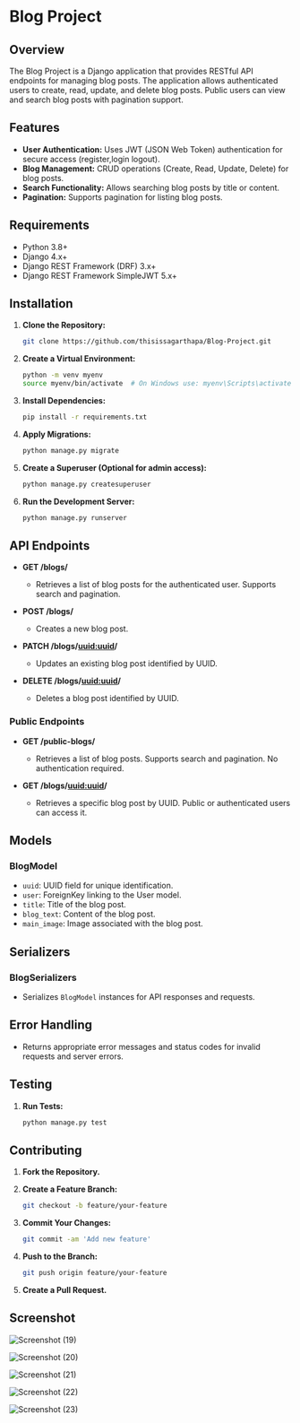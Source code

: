 # Blog Project

## Overview

The Blog Project is a Django application that provides RESTful API endpoints for managing blog posts. The application allows authenticated users to create, read, update, and delete blog posts. Public users can view and search blog posts with pagination support.

## Features

- **User Authentication:** Uses JWT (JSON Web Token) authentication for secure access (register,login logout).
- **Blog Management:** CRUD operations (Create, Read, Update, Delete) for blog posts.
- **Search Functionality:** Allows searching blog posts by title or content.
- **Pagination:** Supports pagination for listing blog posts.

## Requirements

- Python 3.8+
- Django 4.x+
- Django REST Framework (DRF) 3.x+
- Django REST Framework SimpleJWT 5.x+

## Installation

1. **Clone the Repository:**

    ```sh
    git clone https://github.com/thisissagarthapa/Blog-Project.git
    

2. **Create a Virtual Environment:**

    ```sh
    python -m venv myenv
    source myenv/bin/activate  # On Windows use: myenv\Scripts\activate
    ```

3. **Install Dependencies:**

    ```sh
    pip install -r requirements.txt
    ```

4. **Apply Migrations:**

    ```sh
    python manage.py migrate
    ```

5. **Create a Superuser (Optional for admin access):**

    ```sh
    python manage.py createsuperuser
    ```

6. **Run the Development Server:**

    ```sh
    python manage.py runserver
    ```

## API Endpoints
- **GET /blogs/**
  - Retrieves a list of blog posts for the authenticated user. Supports search and pagination.

- **POST /blogs/**
  - Creates a new blog post.

- **PATCH /blogs/<uuid:uuid>/**
  - Updates an existing blog post identified by UUID.

- **DELETE /blogs/<uuid:uuid>/**
  - Deletes a blog post identified by UUID.

### Public Endpoints

- **GET /public-blogs/**
  - Retrieves a list of blog posts. Supports search and pagination. No authentication required.

- **GET /blogs/<uuid:uuid>/**
  - Retrieves a specific blog post by UUID. Public or authenticated users can access it.


## Models

### BlogModel

- `uuid`: UUID field for unique identification.
- `user`: ForeignKey linking to the User model.
- `title`: Title of the blog post.
- `blog_text`: Content of the blog post.
- `main_image`: Image associated with the blog post.

## Serializers

### BlogSerializers

- Serializes `BlogModel` instances for API responses and requests.

## Error Handling

- Returns appropriate error messages and status codes for invalid requests and server errors.

## Testing

1. **Run Tests:**

    ```sh
    python manage.py test
    ```

## Contributing

1. **Fork the Repository.**
2. **Create a Feature Branch:**

    ```sh
    git checkout -b feature/your-feature
    ```

3. **Commit Your Changes:**

    ```sh
    git commit -am 'Add new feature'
    ```

4. **Push to the Branch:**

    ```sh
    git push origin feature/your-feature
    ```

5. **Create a Pull Request.**

## Screenshot
![Screenshot (19)](https://github.com/user-attachments/assets/5c2a7610-f4ed-4475-8fb4-d947507343f1)

![Screenshot (20)](https://github.com/user-attachments/assets/26f1e4df-6327-4294-aa85-1275021e139c)

![Screenshot (21)](https://github.com/user-attachments/assets/b0dfb7ae-5da8-490c-824c-4f7c95b4c446)

![Screenshot (22)](https://github.com/user-attachments/assets/8984983a-2f7a-41c4-bcdc-f034a71e4e27)

![Screenshot (23)](https://github.com/user-attachments/assets/a2f9d669-90b6-4617-99fe-b2f49a456d1b)
